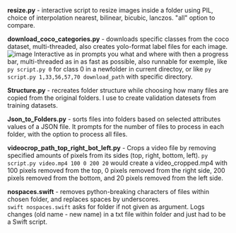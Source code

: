 **resize.py** - interactive script to resize images inside a folder using PIL, choice of interpolation nearest, bilinear, bicubic, lanczos. "all" option to compare. 


**download_coco_categories.py** - downloads specific classes from the coco dataset, multi-threaded, also creates yolo-format label files for each image.
![image](https://github.com/user-attachments/assets/33877648-ee9f-423f-9fa8-2103ba61dc1a)
Interactive as in prompts you what and where with then a progress bar, multi-threaded as in as fast as possible, also runnable for exemple, like `py script.py 0` for class 0 in a newfolder in current directoy, or like `py script.py 1,33,56,57,70 download_path` with specific directory. 


  
**Structure.py** - recreates folder structure while choosing how many files are copied from the original folders.
I use to create validation datesets from training datasets.

  
**Json_to_Folders.py** - sorts files into folders based on selected attributes values of a JSON file.
It prompts for the number of files to process in each folder, with the option to process all files.

  
**videocrop_path_top_right_bot_left.py** - Crops a video file  by removing specified amounts of pixels from its sides (top, right, bottom, left).
`py script.py video.mp4 100 0 200 20` would create a video_cropped.mp4 with 100 pixels removed from the top, 0 pixels removed from the right side, 200 pixels removed from the bottom, and 20 pixels removed from the left side.

  
**nospaces.swift** - removes python-breaking characters of files within chosen folder, and replaces spaces by underscores.  
`swift nospaces.swift` asks for folder if not given as argument. Logs changes (old name - new name) in a txt file within folder and just had to be a Swift script.
